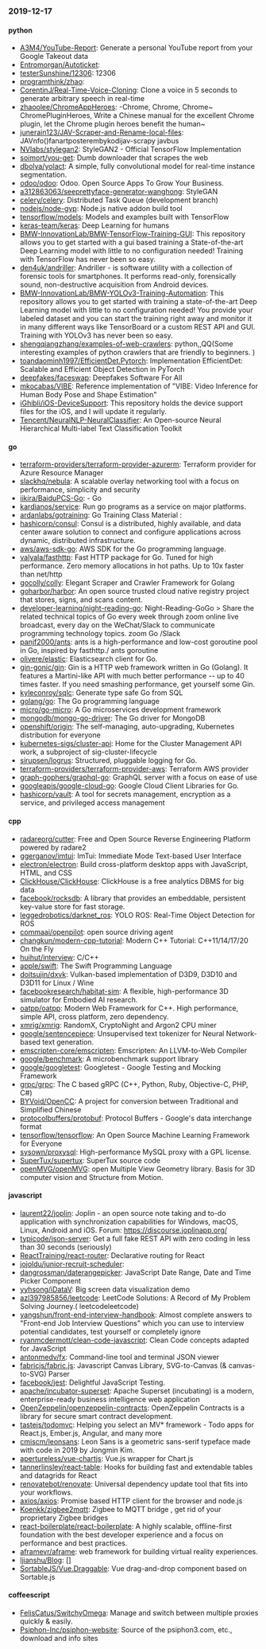 ### 2019-12-17

#### python
* [A3M4/YouTube-Report](https://github.com/A3M4/YouTube-Report):  Generate a personal YouTube report from your Google Takeout data
* [Entromorgan/Autoticket](https://github.com/Entromorgan/Autoticket): 
* [testerSunshine/12306](https://github.com/testerSunshine/12306): 12306
* [programthink/zhao](https://github.com/programthink/zhao): 
* [CorentinJ/Real-Time-Voice-Cloning](https://github.com/CorentinJ/Real-Time-Voice-Cloning): Clone a voice in 5 seconds to generate arbitrary speech in real-time
* [zhaoolee/ChromeAppHeroes](https://github.com/zhaoolee/ChromeAppHeroes): -Chrome, Chrome, Chrome~ ChromePluginHeroes, Write a Chinese manual for the excellent Chrome plugin, let the Chrome plugin heroes benefit the human~
* [junerain123/JAV-Scraper-and-Rename-local-files](https://github.com/junerain123/JAV-Scraper-and-Rename-local-files): JAVnfo()fanartposterembykodijav-scrapy  javbus
* [NVlabs/stylegan2](https://github.com/NVlabs/stylegan2): StyleGAN2 - Official TensorFlow Implementation
* [soimort/you-get](https://github.com/soimort/you-get):  Dumb downloader that scrapes the web
* [dbolya/yolact](https://github.com/dbolya/yolact): A simple, fully convolutional model for real-time instance segmentation.
* [odoo/odoo](https://github.com/odoo/odoo): Odoo. Open Source Apps To Grow Your Business.
* [a312863063/seeprettyface-generator-wanghong](https://github.com/a312863063/seeprettyface-generator-wanghong): StyleGAN
* [celery/celery](https://github.com/celery/celery): Distributed Task Queue (development branch)
* [nodejs/node-gyp](https://github.com/nodejs/node-gyp): Node.js native addon build tool
* [tensorflow/models](https://github.com/tensorflow/models): Models and examples built with TensorFlow
* [keras-team/keras](https://github.com/keras-team/keras): Deep Learning for humans
* [BMW-InnovationLab/BMW-TensorFlow-Training-GUI](https://github.com/BMW-InnovationLab/BMW-TensorFlow-Training-GUI): This repository allows you to get started with a gui based training a State-of-the-art Deep Learning model with little to no configuration needed! Training with TensorFlow has never been so easy.
* [den4uk/andriller](https://github.com/den4uk/andriller): Andriller - is software utility with a collection of forensic tools for smartphones. It performs read-only, forensically sound, non-destructive acquisition from Android devices.
* [BMW-InnovationLab/BMW-YOLOv3-Training-Automation](https://github.com/BMW-InnovationLab/BMW-YOLOv3-Training-Automation): This repository allows you to get started with training a state-of-the-art Deep Learning model with little to no configuration needed! You provide your labeled dataset and you can start the training right away and monitor it in many different ways like TensorBoard or a custom REST API and GUI. Training with YOLOv3 has never been so easy.
* [shengqiangzhang/examples-of-web-crawlers](https://github.com/shengqiangzhang/examples-of-web-crawlers): python,,QQ(Some interesting examples of python crawlers that are friendly to beginners. )
* [toandaominh1997/EfficientDet.Pytorch](https://github.com/toandaominh1997/EfficientDet.Pytorch): Implementation EfficientDet: Scalable and Efficient Object Detection in PyTorch
* [deepfakes/faceswap](https://github.com/deepfakes/faceswap): Deepfakes Software For All
* [mkocabas/VIBE](https://github.com/mkocabas/VIBE): Reference implementation of "VIBE: Video Inference for Human Body Pose and Shape Estimation"
* [iGhibli/iOS-DeviceSupport](https://github.com/iGhibli/iOS-DeviceSupport): This repository holds the device support files for the iOS, and I will update it regularly.
* [Tencent/NeuralNLP-NeuralClassifier](https://github.com/Tencent/NeuralNLP-NeuralClassifier): An Open-source Neural Hierarchical Multi-label Text Classification Toolkit

#### go
* [terraform-providers/terraform-provider-azurerm](https://github.com/terraform-providers/terraform-provider-azurerm): Terraform provider for Azure Resource Manager
* [slackhq/nebula](https://github.com/slackhq/nebula): A scalable overlay networking tool with a focus on performance, simplicity and security
* [iikira/BaiduPCS-Go](https://github.com/iikira/BaiduPCS-Go):  - Go
* [kardianos/service](https://github.com/kardianos/service): Run go programs as a service on major platforms.
* [ardanlabs/gotraining](https://github.com/ardanlabs/gotraining): Go Training Class Material :
* [hashicorp/consul](https://github.com/hashicorp/consul): Consul is a distributed, highly available, and data center aware solution to connect and configure applications across dynamic, distributed infrastructure.
* [aws/aws-sdk-go](https://github.com/aws/aws-sdk-go): AWS SDK for the Go programming language.
* [valyala/fasthttp](https://github.com/valyala/fasthttp): Fast HTTP package for Go. Tuned for high performance. Zero memory allocations in hot paths. Up to 10x faster than net/http
* [gocolly/colly](https://github.com/gocolly/colly): Elegant Scraper and Crawler Framework for Golang
* [goharbor/harbor](https://github.com/goharbor/harbor): An open source trusted cloud native registry project that stores, signs, and scans content.
* [developer-learning/night-reading-go](https://github.com/developer-learning/night-reading-go): Night-Reading-GoGo  > Share the related technical topics of Go every week through zoom online live broadcast, every day on the WeChat/Slack to communicate programming technology topics.  zoom  Go /Slack 
* [panjf2000/ants](https://github.com/panjf2000/ants):  ants is a high-performance and low-cost goroutine pool in Go, inspired by fasthttp./ ants  goroutine 
* [olivere/elastic](https://github.com/olivere/elastic): Elasticsearch client for Go.
* [gin-gonic/gin](https://github.com/gin-gonic/gin): Gin is a HTTP web framework written in Go (Golang). It features a Martini-like API with much better performance -- up to 40 times faster. If you need smashing performance, get yourself some Gin.
* [kyleconroy/sqlc](https://github.com/kyleconroy/sqlc): Generate type safe Go from SQL
* [golang/go](https://github.com/golang/go): The Go programming language
* [micro/go-micro](https://github.com/micro/go-micro): A Go microservices development framework
* [mongodb/mongo-go-driver](https://github.com/mongodb/mongo-go-driver): The Go driver for MongoDB
* [openshift/origin](https://github.com/openshift/origin): The self-managing, auto-upgrading, Kubernetes distribution for everyone
* [kubernetes-sigs/cluster-api](https://github.com/kubernetes-sigs/cluster-api): Home for the Cluster Management API work, a subproject of sig-cluster-lifecycle
* [sirupsen/logrus](https://github.com/sirupsen/logrus): Structured, pluggable logging for Go.
* [terraform-providers/terraform-provider-aws](https://github.com/terraform-providers/terraform-provider-aws): Terraform AWS provider
* [graph-gophers/graphql-go](https://github.com/graph-gophers/graphql-go): GraphQL server with a focus on ease of use
* [googleapis/google-cloud-go](https://github.com/googleapis/google-cloud-go): Google Cloud Client Libraries for Go.
* [hashicorp/vault](https://github.com/hashicorp/vault): A tool for secrets management, encryption as a service, and privileged access management

#### cpp
* [radareorg/cutter](https://github.com/radareorg/cutter): Free and Open Source Reverse Engineering Platform powered by radare2
* [ggerganov/imtui](https://github.com/ggerganov/imtui): ImTui: Immediate Mode Text-based User Interface
* [electron/electron](https://github.com/electron/electron): Build cross-platform desktop apps with JavaScript, HTML, and CSS
* [ClickHouse/ClickHouse](https://github.com/ClickHouse/ClickHouse): ClickHouse is a free analytics DBMS for big data
* [facebook/rocksdb](https://github.com/facebook/rocksdb): A library that provides an embeddable, persistent key-value store for fast storage.
* [leggedrobotics/darknet_ros](https://github.com/leggedrobotics/darknet_ros): YOLO ROS: Real-Time Object Detection for ROS
* [commaai/openpilot](https://github.com/commaai/openpilot): open source driving agent
* [changkun/modern-cpp-tutorial](https://github.com/changkun/modern-cpp-tutorial):  Modern C++ Tutorial: C++11/14/17/20 On the Fly
* [huihut/interview](https://github.com/huihut/interview):  C/C++ 
* [apple/swift](https://github.com/apple/swift): The Swift Programming Language
* [doitsujin/dxvk](https://github.com/doitsujin/dxvk): Vulkan-based implementation of D3D9, D3D10 and D3D11 for Linux / Wine
* [facebookresearch/habitat-sim](https://github.com/facebookresearch/habitat-sim): A flexible, high-performance 3D simulator for Embodied AI research.
* [oatpp/oatpp](https://github.com/oatpp/oatpp): Modern Web Framework for C++. High performance, simple API, cross platform, zero dependency.
* [xmrig/xmrig](https://github.com/xmrig/xmrig): RandomX, CryptoNight and Argon2 CPU miner
* [google/sentencepiece](https://github.com/google/sentencepiece): Unsupervised text tokenizer for Neural Network-based text generation.
* [emscripten-core/emscripten](https://github.com/emscripten-core/emscripten): Emscripten: An LLVM-to-Web Compiler
* [google/benchmark](https://github.com/google/benchmark): A microbenchmark support library
* [google/googletest](https://github.com/google/googletest): Googletest - Google Testing and Mocking Framework
* [grpc/grpc](https://github.com/grpc/grpc): The C based gRPC (C++, Python, Ruby, Objective-C, PHP, C#)
* [BYVoid/OpenCC](https://github.com/BYVoid/OpenCC): A project for conversion between Traditional and Simplified Chinese
* [protocolbuffers/protobuf](https://github.com/protocolbuffers/protobuf): Protocol Buffers - Google's data interchange format
* [tensorflow/tensorflow](https://github.com/tensorflow/tensorflow): An Open Source Machine Learning Framework for Everyone
* [sysown/proxysql](https://github.com/sysown/proxysql): High-performance MySQL proxy with a GPL license.
* [SuperTux/supertux](https://github.com/SuperTux/supertux): SuperTux source code
* [openMVG/openMVG](https://github.com/openMVG/openMVG): open Multiple View Geometry library. Basis for 3D computer vision and Structure from Motion.

#### javascript
* [laurent22/joplin](https://github.com/laurent22/joplin): Joplin - an open source note taking and to-do application with synchronization capabilities for Windows, macOS, Linux, Android and iOS. Forum: https://discourse.joplinapp.org/
* [typicode/json-server](https://github.com/typicode/json-server): Get a full fake REST API with zero coding in less than 30 seconds (seriously)
* [ReactTraining/react-router](https://github.com/ReactTraining/react-router): Declarative routing for React
* [jojoldu/junior-recruit-scheduler](https://github.com/jojoldu/junior-recruit-scheduler):    
* [dangrossman/daterangepicker](https://github.com/dangrossman/daterangepicker): JavaScript Date Range, Date and Time Picker Component
* [yyhsong/iDataV](https://github.com/yyhsong/iDataV):  Big screen data visualization demo
* [azl397985856/leetcode](https://github.com/azl397985856/leetcode): LeetCode Solutions: A Record of My Problem Solving Journey.( leetcodeleetcode)
* [yangshun/front-end-interview-handbook](https://github.com/yangshun/front-end-interview-handbook):  Almost complete answers to "Front-end Job Interview Questions" which you can use to interview potential candidates, test yourself or completely ignore
* [ryanmcdermott/clean-code-javascript](https://github.com/ryanmcdermott/clean-code-javascript):  Clean Code concepts adapted for JavaScript
* [antonmedv/fx](https://github.com/antonmedv/fx): Command-line tool and terminal JSON viewer 
* [fabricjs/fabric.js](https://github.com/fabricjs/fabric.js): Javascript Canvas Library, SVG-to-Canvas (& canvas-to-SVG) Parser
* [facebook/jest](https://github.com/facebook/jest): Delightful JavaScript Testing.
* [apache/incubator-superset](https://github.com/apache/incubator-superset): Apache Superset (incubating) is a modern, enterprise-ready business intelligence web application
* [OpenZeppelin/openzeppelin-contracts](https://github.com/OpenZeppelin/openzeppelin-contracts): OpenZeppelin Contracts is a library for secure smart contract development.
* [tastejs/todomvc](https://github.com/tastejs/todomvc): Helping you select an MV* framework - Todo apps for React.js, Ember.js, Angular, and many more
* [cmiscm/leonsans](https://github.com/cmiscm/leonsans): Leon Sans is a geometric sans-serif typeface made with code in 2019 by Jongmin Kim.
* [apertureless/vue-chartjs](https://github.com/apertureless/vue-chartjs):  Vue.js wrapper for Chart.js
* [tannerlinsley/react-table](https://github.com/tannerlinsley/react-table):  Hooks for building fast and extendable tables and datagrids for React
* [renovatebot/renovate](https://github.com/renovatebot/renovate): Universal dependency update tool that fits into your workflows.
* [axios/axios](https://github.com/axios/axios): Promise based HTTP client for the browser and node.js
* [Koenkk/zigbee2mqtt](https://github.com/Koenkk/zigbee2mqtt): Zigbee  to MQTT bridge , get rid of your proprietary Zigbee bridges 
* [react-boilerplate/react-boilerplate](https://github.com/react-boilerplate/react-boilerplate):  A highly scalable, offline-first foundation with the best developer experience and a focus on performance and best practices.
* [aframevr/aframe](https://github.com/aframevr/aframe):  web framework for building virtual reality experiences.
* [ljianshu/Blog](https://github.com/ljianshu/Blog): []
* [SortableJS/Vue.Draggable](https://github.com/SortableJS/Vue.Draggable): Vue drag-and-drop component based on Sortable.js

#### coffeescript
* [FelisCatus/SwitchyOmega](https://github.com/FelisCatus/SwitchyOmega): Manage and switch between multiple proxies quickly & easily.
* [Psiphon-Inc/psiphon-website](https://github.com/Psiphon-Inc/psiphon-website): Source of the psiphon3.com, etc., download and info sites
